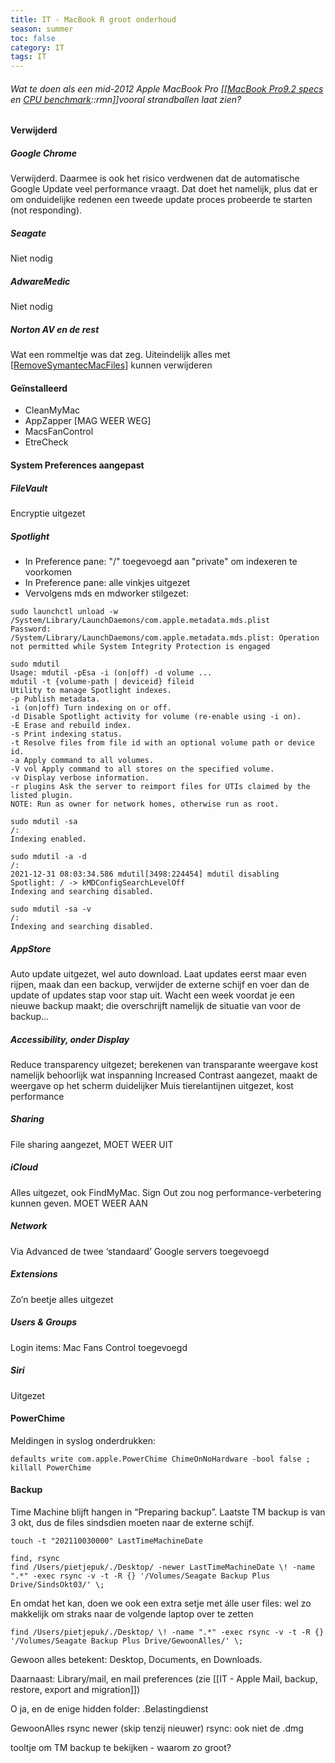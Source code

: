 ```yaml
---
title: IT - MacBook R groot onderhoud
season: summer
toc: false
category: IT
tags: IT
---
```

###### Wat te doen als een mid-2012 Apple MacBook Pro [[[MacBook Pro9.2 specs](https://everymac.com/systems/apple/macbook_pro/specs/macbook-pro-core-i5-2.5-13-mid-2012-unibody-usb3-specs.html) en [CPU benchmark](https://www.cpubenchmark.net/cpu.php?cpu=Intel+Core+i5-3210M+%40+2.50GHz&id=815)::rmn]]vooral strandballen laat zien?
 
  
#### Verwijderd
##### Google Chrome
Verwijderd. Daarmee is ook het risico verdwenen dat de automatische Google Update veel performance vraagt. Dat doet het namelijk, plus dat er om onduidelijke redenen een tweede update proces probeerde te starten (not responding).
##### Seagate

Niet nodig
##### AdwareMedic

Niet nodig

##### Norton AV en de rest

Wat een rommeltje was dat zeg. Uiteindelijk alles met [[RemoveSymantecMacFiles](https://knowledge.broadcom.com/external/article?legacyId=TECH103489)] kunnen verwijderen


#### Geïnstalleerd
- CleanMyMac
- AppZapper [MAG WEER WEG]
- MacsFanControl
- EtreCheck

#### System Preferences aangepast
##### FileVault

Encryptie uitgezet

##### Spotlight

- In Preference pane: "/" toegevoegd aan "private" om indexeren te voorkomen
- In Preference pane: alle vinkjes uitgezet
- Vervolgens mds en mdworker stilgezet:




 ```
sudo launchctl unload -w /System/Library/LaunchDaemons/com.apple.metadata.mds.plist
Password:
/System/Library/LaunchDaemons/com.apple.metadata.mds.plist: Operation not permitted while System Integrity Protection is engaged
  
sudo mdutil
Usage: mdutil -pEsa -i (on|off) -d volume ...
mdutil -t {volume-path | deviceid} fileid
Utility to manage Spotlight indexes.
-p Publish metadata.
-i (on|off) Turn indexing on or off.
-d Disable Spotlight activity for volume (re-enable using -i on).
-E Erase and rebuild index.
-s Print indexing status.
-t Resolve files from file id with an optional volume path or device id.
-a Apply command to all volumes.
-V vol Apply command to all stores on the specified volume.
-v Display verbose information.
-r plugins Ask the server to reimport files for UTIs claimed by the listed plugin.
NOTE: Run as owner for network homes, otherwise run as root.

sudo mdutil -sa
/:
Indexing enabled.

sudo mdutil -a -d
/:
2021-12-31 08:03:34.586 mdutil[3498:224454] mdutil disabling Spotlight: / -> kMDConfigSearchLevelOff
Indexing and searching disabled.

sudo mdutil -sa -v
/:
Indexing and searching disabled.
```

##### AppStore

Auto update uitgezet, wel auto download. Laat updates eerst maar even rijpen, maak dan een backup, verwijder de externe schijf en voer dan de update of updates stap voor stap uit. Wacht een week voordat je een nieuwe backup maakt; die overschrijft namelijk de situatie van voor de backup…
  
##### Accessibility, onder Display

Reduce transparency uitgezet; berekenen van transparante weergave kost namelijk behoorlijk wat inspanning
Increased Contrast aangezet, maakt de weergave op het scherm duidelijker
Muis tierelantijnen uitgezet, kost performance

##### Sharing

File sharing aangezet, MOET WEER UIT

##### iCloud

Alles uitgezet, ook FindMyMac. Sign Out zou nog performance-verbetering kunnen geven. MOET WEER AAN 

##### Network

Via Advanced de twee ‘standaard’ Google servers toegevoegd

##### Extensions

Zo’n beetje alles uitgezet

##### Users & Groups

Login items: Mac Fans Control toegevoegd

##### Siri

Uitgezet

#### PowerChime
Meldingen in syslog onderdrukken: 
```
defaults write com.apple.PowerChime ChimeOnNoHardware -bool false ; killall PowerChime
```
  
#### Backup
Time Machine blijft hangen in “Preparing backup”. Laatste TM backup is van 3 okt, dus de files sindsdien moeten naar de externe schijf.
```
touch -t "202110030000" LastTimeMachineDate

find, rsync
find /Users/pietjepuk/./Desktop/ -newer LastTimeMachineDate \! -name ".*" -exec rsync -v -t -R {} '/Volumes/Seagate Backup Plus Drive/SindsOkt03/' \;
```

En omdat het kan, doen we ook een extra setje met álle user files: wel zo makkelijk om straks naar de volgende laptop over te zetten
```
find /Users/pietjepuk/./Desktop/ \! -name ".*" -exec rsync -v -t -R {} '/Volumes/Seagate Backup Plus Drive/GewoonAlles/' \;
```

Gewoon alles betekent: Desktop, Documents, en Downloads.

Daarnaast: Library/mail, en mail preferences (zie [[IT - Apple Mail, backup, restore, export and migration]])

O ja, en de enige hidden folder: .Belastingdienst

GewoonAlles
rsync newer (skip tenzij nieuwer)
rsync: ook niet de .dmg

tooltje om TM backup te bekijken - waarom zo groot?

